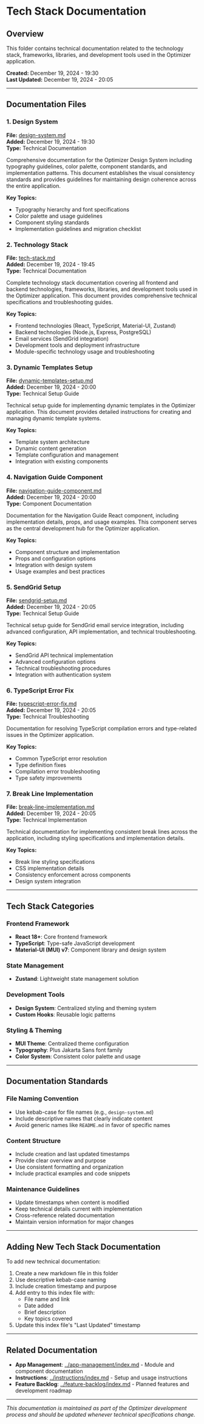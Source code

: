 # Tech Stack Documentation

## Overview
This folder contains technical documentation related to the technology stack, frameworks, libraries, and development tools used in the Optimizer application.

**Created:** December 19, 2024 - 19:30  
**Last Updated:** December 19, 2024 - 20:05

---

## Documentation Files

### 1. Design System
**File:** [design-system.md](./design-system.md)  
**Added:** December 19, 2024 - 19:30  
**Type:** Technical Documentation

Comprehensive documentation for the Optimizer Design System including typography guidelines, color palette, component standards, and implementation patterns. This document establishes the visual consistency standards and provides guidelines for maintaining design coherence across the entire application.

**Key Topics:**
- Typography hierarchy and font specifications
- Color palette and usage guidelines
- Component styling standards
- Implementation guidelines and migration checklist

### 2. Technology Stack
**File:** [tech-stack.md](./tech-stack.md)  
**Added:** December 19, 2024 - 19:45  
**Type:** Technical Documentation

Complete technology stack documentation covering all frontend and backend technologies, frameworks, libraries, and development tools used in the Optimizer application. This document provides comprehensive technical specifications and troubleshooting guides.

**Key Topics:**
- Frontend technologies (React, TypeScript, Material-UI, Zustand)
- Backend technologies (Node.js, Express, PostgreSQL)
- Email services (SendGrid integration)
- Development tools and deployment infrastructure
- Module-specific technology usage and troubleshooting

### 3. Dynamic Templates Setup
**File:** [dynamic-templates-setup.md](./dynamic-templates-setup.md)  
**Added:** December 19, 2024 - 20:00  
**Type:** Technical Setup Guide

Technical setup guide for implementing dynamic templates in the Optimizer application. This document provides detailed instructions for creating and managing dynamic template systems.

**Key Topics:**
- Template system architecture
- Dynamic content generation
- Template configuration and management
- Integration with existing components

### 4. Navigation Guide Component
**File:** [navigation-guide-component.md](./navigation-guide-component.md)  
**Added:** December 19, 2024 - 20:00  
**Type:** Component Documentation

Documentation for the Navigation Guide React component, including implementation details, props, and usage examples. This component serves as the central development hub for the Optimizer application.

**Key Topics:**
- Component structure and implementation
- Props and configuration options
- Integration with design system
- Usage examples and best practices

### 5. SendGrid Setup
**File:** [sendgrid-setup.md](./sendgrid-setup.md)  
**Added:** December 19, 2024 - 20:05  
**Type:** Technical Setup Guide

Technical setup guide for SendGrid email service integration, including advanced configuration, API implementation, and technical troubleshooting.

**Key Topics:**
- SendGrid API technical implementation
- Advanced configuration options
- Technical troubleshooting procedures
- Integration with authentication system

### 6. TypeScript Error Fix
**File:** [typescript-error-fix.md](./typescript-error-fix.md)  
**Added:** December 19, 2024 - 20:05  
**Type:** Technical Troubleshooting

Documentation for resolving TypeScript compilation errors and type-related issues in the Optimizer application.

**Key Topics:**
- Common TypeScript error resolution
- Type definition fixes
- Compilation error troubleshooting
- Type safety improvements

### 7. Break Line Implementation
**File:** [break-line-implementation.md](./break-line-implementation.md)  
**Added:** December 19, 2024 - 20:05  
**Type:** Technical Implementation

Technical documentation for implementing consistent break lines across the application, including styling specifications and implementation details.

**Key Topics:**
- Break line styling specifications
- CSS implementation details
- Consistency enforcement across components
- Design system integration

---

## Tech Stack Categories

### Frontend Framework
- **React 18+**: Core frontend framework
- **TypeScript**: Type-safe JavaScript development
- **Material-UI (MUI) v7**: Component library and design system

### State Management
- **Zustand**: Lightweight state management solution

### Development Tools
- **Design System**: Centralized styling and theming system
- **Custom Hooks**: Reusable logic patterns

### Styling & Theming
- **MUI Theme**: Centralized theme configuration
- **Typography**: Plus Jakarta Sans font family
- **Color System**: Consistent color palette and usage

---

## Documentation Standards

### File Naming Convention
- Use kebab-case for file names (e.g., `design-system.md`)
- Include descriptive names that clearly indicate content
- Avoid generic names like `README.md` in favor of specific names

### Content Structure
- Include creation and last updated timestamps
- Provide clear overview and purpose
- Use consistent formatting and organization
- Include practical examples and code snippets

### Maintenance Guidelines
- Update timestamps when content is modified
- Keep technical details current with implementation
- Cross-reference related documentation
- Maintain version information for major changes

---

## Adding New Tech Stack Documentation

To add new technical documentation:

1. Create a new markdown file in this folder
2. Use descriptive kebab-case naming
3. Include creation timestamp and purpose
4. Add entry to this index file with:
   - File name and link
   - Date added
   - Brief description
   - Key topics covered
5. Update this index file's "Last Updated" timestamp

---

## Related Documentation

- **App Management**: [../app-management/index.md](../app-management/index.md) - Module and component documentation
- **Instructions**: [../instructions/index.md](../instructions/index.md) - Setup and usage instructions
- **Feature Backlog**: [../feature-backlog/index.md](../feature-backlog/index.md) - Planned features and development roadmap

---

*This documentation is maintained as part of the Optimizer development process and should be updated whenever technical specifications change.*
